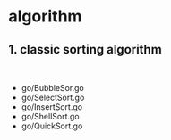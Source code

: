 # algorithm

## 1. classic sorting algorithm
<br>

* go/BubbleSor.go
* go/SelectSort.go
* go/InsertSort.go
* go/ShellSort.go
* go/QuickSort.go
